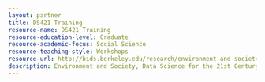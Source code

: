 ```yaml
---
layout: partner 
title: DS421 Training
resource-name: DS421 Training
resource-education-level: Graduate
resource-academic-focus: Social Science
resource-teaching-style: Workshops
resource-url: http://bids.berkeley.edu/research/environment-and-society-data-sciences-21st-century-ds421
description: Environment and Society, Data Science for the 21st Century (DS421) is a new National Science Foundation Research Traineeship interdisciplinary graduate training program at UC Berkeley at the interface of data, social, and natural sciences. Environmental change is accelerating, driven by growth in population and consumption and the inexorable impact of CO2 emissions on global climate. At the same time, advances in technology are generating an explosive flood of data, fueling the emerging field of data science and the need for all researchers and educators to become fluent with new concepts and tools that are driving discovery. The DS421 program will train a new generation of scientists to tackle grand challenges at the intersection of natural, social, and data sciences, translating data into evidence-based analysis of impacts and solutions in the face of rapid environmental change.
---
```

